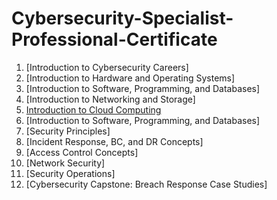 # Cybersecurity-Specialist-Professional-Certificate

1. [Introduction to Cybersecurity Careers]
2. [Introduction to Hardware and Operating Systems]
3. [Introduction to Software, Programming, and Databases]
4. [Introduction to Networking and Storage]
5. [Introduction to Cloud Computing](https://www.coursera.org/account/accomplishments/verify/MBRW4TGAQDNV)
6. [Introduction to Software, Programming, and Databases]
7. [Security Principles]
8. [Incident Response, BC, and DR Concepts]
9. [Access Control Concepts]
10. [Network Security]
11. [Security Operations]
12. [Cybersecurity Capstone: Breach Response Case Studies]
    

